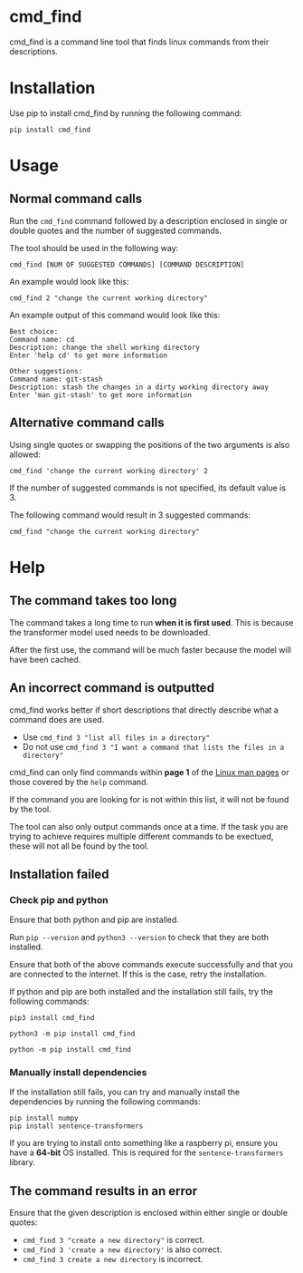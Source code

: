 # cmd_find

cmd_find is a command line tool that finds linux commands from their descriptions.


# Installation

Use pip to install cmd_find by running the following command:

    pip install cmd_find


# Usage

## Normal command calls

Run the `cmd_find` command followed by a description enclosed in single or double quotes and the number of suggested commands.

The tool should be used in the following way:

    cmd_find [NUM OF SUGGESTED COMMANDS] [COMMAND DESCRIPTION]

An example would look like this:

    cmd_find 2 "change the current working directory"

An example output of this command would look like this:

    Best choice:
    Command name: cd
    Description: change the shell working directory
    Enter 'help cd' to get more information
    
    Other suggestions:
    Command name: git-stash
    Description: stash the changes in a dirty working directory away
    Enter 'man git-stash' to get more information


## Alternative command calls

Using single quotes or swapping the positions of the two arguments is also allowed:

    cmd_find 'change the current working directory' 2

If the number of suggested commands is not specified, its default value is 3.

The following command would result in 3 suggested commands:

    cmd_find "change the current working directory"

# Help

## The command takes too long

The command takes a long time to run **when it is first used**. This is because the transformer model used needs to be downloaded.

After the first use, the command will be much faster because the model will have been cached.

## An incorrect command is outputted

cmd_find works better if short descriptions that directly describe what a command does are used.

- Use `cmd_find 3 "list all files in a directory"`
- Do not use `cmd_find 3 "I want a command that lists the files in a directory"`

cmd_find can only find commands within **page 1** of the [Linux man pages](https://github.com/mkerrisk/man-pages) or those covered by the `help` command.

If the command you are looking for is not within this list, it will not be found by the tool.

The tool can also only output commands once at a time. If the task you are trying to achieve requires multiple different commands to be exectued, these will not all be found by the tool.

## Installation failed

### Check pip and python

Ensure that both python and pip are installed. 

Run `pip --version` and `python3 --version` to check that they are both installed.

Ensure that both of the above commands execute successfully and that you are connected to the internet. If this is the case, retry the installation.

If python and pip are both installed and the installation still fails, try the following commands:

    pip3 install cmd_find

    python3 -m pip install cmd_find

    python -m pip install cmd_find

### Manually install dependencies

If the installation still fails, you can try and manually install the dependencies by running the following commands:

    pip install numpy
    pip install sentence-transformers

If you are trying to install onto something like a raspberry pi, ensure you have a **64-bit** OS installed. This is required for the `sentence-transformers` library.

## The command results in an error

Ensure that the given description is enclosed within either single or double quotes:

- `cmd_find 3 "create a new directory"` is correct.
- `cmd_find 3 'create a new directory'` is also correct.
- `cmd_find 3 create a new directory` is incorrect.